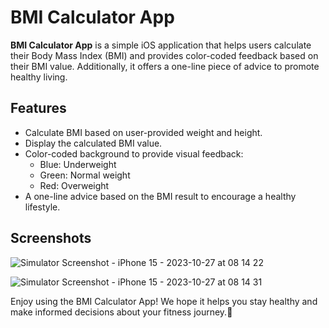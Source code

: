 # BMI Calculator App

**BMI Calculator App** is a simple iOS application that helps users calculate their Body Mass Index (BMI) and provides color-coded feedback based on their BMI value. Additionally, it offers a one-line piece of advice to promote healthy living.

## Features

- Calculate BMI based on user-provided weight and height.
- Display the calculated BMI value.
- Color-coded background to provide visual feedback:
  - Blue: Underweight
  - Green: Normal weight
  - Red: Overweight
- A one-line advice based on the BMI result to encourage a healthy lifestyle.

## Screenshots

![Simulator Screenshot - iPhone 15 - 2023-10-27 at 08 14 22](https://github.com/deepakpatel-7/BMI-calculator-app-iOS/assets/115283329/bfada129-f1bc-4a46-9ad8-06ae33efe409)

![Simulator Screenshot - iPhone 15 - 2023-10-27 at 08 14 31](https://github.com/deepakpatel-7/BMI-calculator-app-iOS/assets/115283329/b92087b5-6ca3-4f15-b97a-73f62e9cbb04)




Enjoy using the BMI Calculator App! We hope it helps you stay healthy and make informed decisions about your fitness journey.🤩

